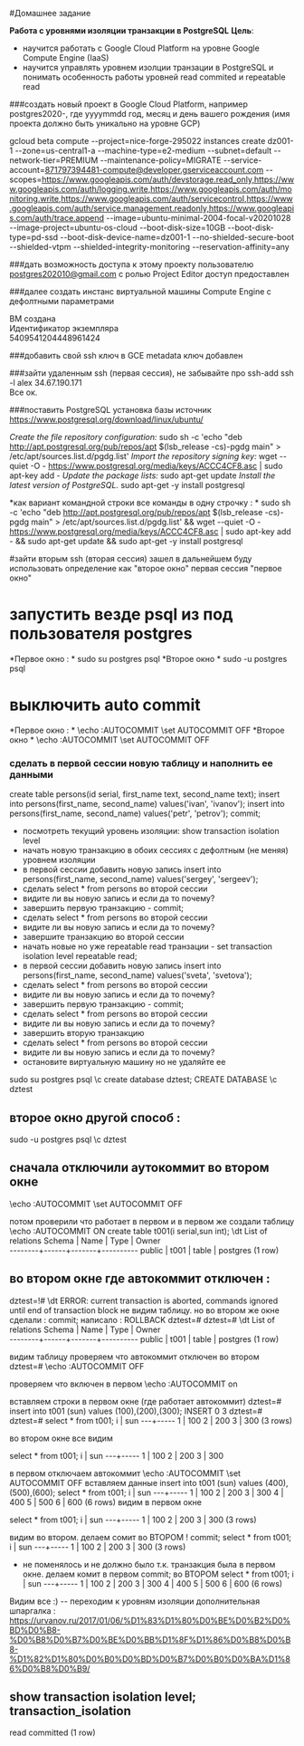 #Домашнее задание  

**Работа с уровнями изоляции транзакции в PostgreSQL**
**Цель**: 
- научится работать с Google Cloud Platform на уровне Google Compute Engine (IaaS)
- научится управлять уровнем изолции транзации в PostgreSQL и понимать особенность работы уровней read commited и repeatable read  

###создать новый проект в Google Cloud Platform, например postgres2020-<yyyymmdd>, где yyyymmdd год, месяц и день вашего рождения (имя проекта должно быть уникально на уровне GCP)  
	
gcloud beta compute --project=nice-forge-295022 instances create dz001-1 --zone=us-central1-a --machine-type=e2-medium --subnet=default --network-tier=PREMIUM --maintenance-policy=MIGRATE --service-account=871797394481-compute@developer.gserviceaccount.com --scopes=https://www.googleapis.com/auth/devstorage.read_only,https://www.googleapis.com/auth/logging.write,https://www.googleapis.com/auth/monitoring.write,https://www.googleapis.com/auth/servicecontrol,https://www.googleapis.com/auth/service.management.readonly,https://www.googleapis.com/auth/trace.append --image=ubuntu-minimal-2004-focal-v20201028 --image-project=ubuntu-os-cloud --boot-disk-size=10GB --boot-disk-type=pd-ssd --boot-disk-device-name=dz001-1 --no-shielded-secure-boot --shielded-vtpm --shielded-integrity-monitoring --reservation-affinity=any
	
###дать возможность доступа к этому проекту пользователю postgres202010@gmail.com с ролью Project Editor
доступ предоставлен  

###далее создать инстанс виртуальной машины Compute Engine с дефолтными параметрами  

ВМ создана  
Идентификатор экземпляра  
5409541204448961424  

###добавить свой ssh ключ в GCE metadata
ключ добавлен 

###зайти удаленным ssh (первая сессия), не забывайте про ssh-add
ssh -l alex 34.67.190.171  
Все ок.  

###поставить PostgreSQL
установка базы 
источник 
https://www.postgresql.org/download/linux/ubuntu/

*Create the file repository configuration:*
sudo sh -c 'echo "deb http://apt.postgresql.org/pub/repos/apt $(lsb_release -cs)-pgdg main" > /etc/apt/sources.list.d/pgdg.list'
 *Import the repository signing key:*
wget --quiet -O - https://www.postgresql.org/media/keys/ACCC4CF8.asc | sudo apt-key add -
*Update the package lists:*
sudo apt-get update
*Install the latest version of PostgreSQL.*
sudo apt-get -y install postgresql

*как вариант командной строки все команды в одну строчку : *
sudo sh -c 'echo "deb http://apt.postgresql.org/pub/repos/apt $(lsb_release -cs)-pgdg main" > /etc/apt/sources.list.d/pgdg.list' && wget --quiet -O - https://www.postgresql.org/media/keys/ACCC4CF8.asc | sudo apt-key add - && sudo apt-get update && sudo apt-get -y install postgresql


#зайти вторым ssh (вторая сессия)
зашел
в дальнейшем буду использовать определение как "второе окно"
первая сессия "первое окно"

# запустить везде psql из под пользователя postgres
*Первое окно : * 
sudo su postgres
 psql 
*Второе окно *
 sudo  -u postgres psql
 
# выключить auto commit
*Первое окно : * 
\echo :AUTOCOMMIT
\set AUTOCOMMIT OFF
*Второе окно *
\echo :AUTOCOMMIT
\set AUTOCOMMIT OFF
 

### сделать в первой сессии новую таблицу и наполнить ее данными
create table persons(id serial, first_name text, second_name text);
insert into persons(first_name, second_name) values('ivan', 'ivanov');
insert into persons(first_name, second_name) values('petr', 'petrov');
commit;

- посмотреть текущий уровень изоляции: show transaction isolation level
- начать новую транзакцию в обоих сессиях с дефолтным (не меняя) уровнем изоляции
- в первой сессии добавить новую запись
insert into persons(first_name, second_name) values('sergey', 'sergeev');
- сделать select * from persons во второй сессии
- видите ли вы новую запись и если да то почему?
- завершить первую транзакцию - commit;
- сделать select * from persons во второй сессии
- видите ли вы новую запись и если да то почему?
- завершите транзакцию во второй сессии
- начать новые но уже repeatable read транзации - set transaction isolation level repeatable read;
- в первой сессии добавить новую запись
insert into persons(first_name, second_name) values('sveta', 'svetova');
- сделать select * from persons во второй сессии
- видите ли вы новую запись и если да то почему?
- завершить первую транзакцию - commit;
- сделать select * from persons во второй сессии
- видите ли вы новую запись и если да то почему?
- завершить вторую транзакцию
- сделать select * from persons во второй сессии
- видите ли вы новую запись и если да то почему?
- остановите виртуальную машину но не удаляйте ее



 sudo su postgres
 psql 
 \c
 create database dztest;
CREATE DATABASE
 \c dztest 
 
  ## второе окно другой способ : 
 sudo  -u postgres psql
\c dztest 
## сначала отключили аутокоммит во втором окне 
\echo :AUTOCOMMIT
\set AUTOCOMMIT OFF

потом проверили что работает в первом и в первом же создали таблицу 
 \echo :AUTOCOMMIT
 ON
  create table t001(i serial,sun int);
  \dt
        List of relations
 Schema | Name | Type  |  Owner   
--------+------+-------+----------
 public | t001 | table | postgres
(1 row)

## во втором окне где автокоммит отключен : 
 
dztest=!# \dt
ERROR:  current transaction is aborted, commands ignored until end of transaction block
не видим таблицу. 
но во втором же окне сделали : 
commit;
написало : ROLLBACK
dztest=# 
dztest=# \dt
        List of relations
 Schema | Name | Type  |  Owner   
--------+------+-------+----------
 public | t001 | table | postgres
(1 row)

видим таблицу 
проверяем что автокоммит отключен во втором 
dztest=# \echo :AUTOCOMMIT
OFF

проверяем что включен в первом 
 \echo :AUTOCOMMIT
on

вставляем строки в первом окне (где работает автокоммит)
dztest=# insert into t001 (sun) values (100),(200),(300);
INSERT 0 3
dztest=# 
dztest=# select * from t001;
 i | sun 
---+-----
 1 | 100
 2 | 200
 3 | 300
(3 rows)

во втором окне все видим 

select * from t001;
 i | sun 
---+-----
 1 | 100
 2 | 200
 3 | 300

в первом отключаем автокоммит 
\echo :AUTOCOMMIT
\set AUTOCOMMIT OFF 
вставляем данные 
 insert into t001 (sun) values (400),(500),(600);
 select * from t001;
 i | sun 
---+-----
 1 | 100
 2 | 200
 3 | 300
 4 | 400
 5 | 500
 6 | 600
(6 rows)
видим в первом окне 

select * from t001;
 i | sun 
---+-----
 1 | 100
 2 | 200
 3 | 300
(3 rows)

видим во втором. делаем сомит во ВТОРОМ ! 
commit;
select * from t001;
 i | sun 
---+-----
 1 | 100
 2 | 200
 3 | 300
(3 rows)
- не поменялось 
и не должно было т.к. транзакция была в первом окне. 
делаем комит в первом 
commit; 
во ВТОРОМ 
select * from t001;
 i | sun 
---+-----
 1 | 100
 2 | 200
 3 | 300
 4 | 400
 5 | 500
 6 | 600
(6 rows)

Видим все :) 
-- переходим к уровням изоляции 
дополнительная шпаргалка : 
https://urvanov.ru/2017/01/06/%D1%83%D1%80%D0%BE%D0%B2%D0%BD%D0%B8-%D0%B8%D0%B7%D0%BE%D0%BB%D1%8F%D1%86%D0%B8%D0%B8-%D1%82%D1%80%D0%B0%D0%BD%D0%B7%D0%B0%D0%BA%D1%86%D0%B8%D0%B9/
 
  show transaction isolation level; 
 transaction_isolation 
-----------------------
 read committed
(1 row)

 